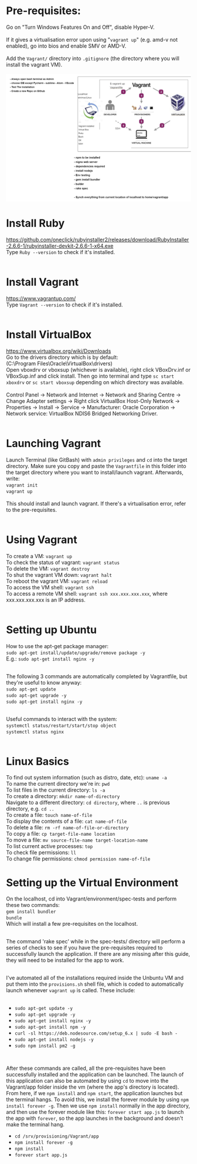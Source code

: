 # Pre-requisites:
Go on "Turn Windows Features On and Off", disable Hyper-V. <br><br>
If it gives a virtualisation error upon using "`vagrant up`" (e.g. amd-v not enabled), go into bios and enable SMV or AMD-V.<br><br>
Add the `Vagrant/` directory into `.gitignore` (the directory where you will install the vagrant VM).
<br><br>
![Vagrant](diagram.png)
# Install Ruby 
https://github.com/oneclick/rubyinstaller2/releases/download/RubyInstaller-2.6.6-1/rubyinstaller-devkit-2.6.6-1-x64.exe
<br>
Type `Ruby --version` to check if it's installed.
<br><br>

# Install Vagrant 
https://www.vagrantup.com/
<br>
Type `Vagrant --version` to check if it's installed.
<br><br>
# Install VirtualBox 
https://www.virtualbox.org/wiki/Downloads
<br>
Go to the drivers directory which is by default: <br>(C:\Program Files\Oracle\VirtualBox\drivers)
<br>
Open vboxdrv or vboxsup (whichever is available), right click VBoxDrv.inf or VBoxSup.inf and click install. Then go into terminal and type `sc start xboxdrv` or `sc start vboxsup` depending on which directory was available. <br><br>
Control Panel -> Network and Internet -> Network and Sharing Centre -> Change Adapter settings -> Right click VirtualBox Host-Only Network -> Properties -> Install -> Service -> Manufacturer: Oracle Corporation -> Network service: VirtualBox NDIS6 Bridged Networking Driver.
<br><br>

# Launching Vagrant
Launch Terminal (like GitBash) with `admin privileges` and `cd` into the target directory. Make sure you copy and paste the `Vagrantfile` in this folder into the target directory where you want to install/launch vagrant. Afterwards, write:<br>
`vagrant init`<br>
`vagrant up`<br>
<br>
This should install and launch vagrant. If there's a virtualisation error, refer to the pre-requisites. 
<br><br>

# Using Vagrant
To create a VM: `vagrant up`<br>
To check the status of vagrant: `vagrant status`<br>
To delete the VM: `vagrant destroy`<br>
To shut the vagrant VM down: `vagrant halt`<br>
To reboot the vagrant VM: `vagrant reload`<br>
To access the VM shell: `vagrant ssh`<br>
To access a remote VM shell: `vagrant ssh xxx.xxx.xxx.xxx`, where xxx.xxx.xxx.xxx is an IP address.
<br><br>

# Setting up Ubuntu
How to use the apt-get package manager:<br>
`sudo apt-get install/update/upgrade/remove package -y`<br>
E.g.: `sudo apt-get install nginx -y`<br>
<br>

The following 3 commands are automatically completed by Vagrantfile, but they're useful to know anyway:<br>
`sudo apt-get update`<br>
`sudo apt-get upgrade -y`<br>
`sudo apt-get install nginx -y`<br>
<br>

Useful commands to interact with the system:<br>
`systemctl status/restart/start/stop object`<br>
`systemctl status nginx`<br><br>


# Linux Basics
To find out system information (such as distro, date, etc): `uname -a`<br>
To name the current directory we're in: `pwd`<br>
To list files in the current directory: `ls -a`<br>
To create a directory: `mkdir name-of-directory`<br>
Navigate to a different directory: `cd directory`, where `..` is previous directory, e.g. `cd ..`<br>
To create a file: `touch name-of-file`<br>
To display the contents of a file: `cat name-of-file`<br>
To delete a file: `rm -rf name-of-file-or-directory`<br>
To copy a file: `cp target-file-name location`<br>
To move a file: `mv source-file-name target-location-name`<br>
To list current active processes: `top`<br>
To check file permissions: `ll`<br>
To change file permissions: `chmod permission name-of-file`<br>


# Setting up the Virtual Environment
On the localhost, cd into Vagrant/environment/spec-tests and perform these two commands:<br>
`gem install bundler`<br>
`bundle`<br>
Which will install a few pre-requisites on the localhost.<br><br>

The command 'rake spec' while in the spec-tests/ directory will perform a series of checks to see if you have the pre-requisites required to successfully launch the application. If there are any missing after this guide, they will need to be installed for the app to work.<br><br>

I've automated all of the installations required inside the Unbuntu VM and put them into the `provisions.sh` shell file, which is coded to automatically launch whenever `vagrant up` is called. These include:<br><br>
- `sudo apt-get update -y`
- `sudo apt-get upgrade -y`
- `sudo apt-get install nginx -y`
- `sudo apt-get install npm -y`
- `curl -sl https://deb.nodesource.com/setup_6.x | sudo -E bash -`
- `sudo apt-get install nodejs -y`
- `sudo npm install pm2 -g`
<br>

After these commands are called, all the pre-requisites have been successfully installed and the application can be launched. The launch of this application can also be automated by using `cd` to move into the Vagrant/app folder inside the vm (where the app's directory is located). From here, if we `npm install` and `npm start`, the application launches but the terminal hangs. To avoid this, we install the forever module by using `npm install forever -g`. Then we use `npm install` normally in the app directory, and then use the forever module like this: `forever start app.js` to launch the app with `forever`, so the app launches in the background and doesn't make the terminal hang.<br>

- `cd /srv/provisioning/Vagrant/app`
- `npm install forever -g`
- `npm install`
- `forever start app.js`